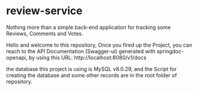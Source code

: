 # review-service
Nothing more than a simple back-end application for tracking some Reviews, Comments and Votes.

Hello and welcome to this repository,
Once you fired up the Project, you can reach to the API Documentation (Swagger-ui) generated with springdoc-openapi, by using this URL:
http://localhost:8080/v1/docs

the database this project is using is MySQL v8.0.29, and the Script for creating the database and some other records are in the root folder of repository.
